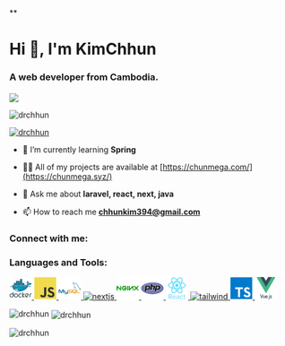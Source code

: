 **<h1 align="left">Hi 👋, I'm KimChhun</h1>
<h3 align="left">A web developer from Cambodia.</h3>
<img align="center" src="https://e1.pxfuel.com/desktop-wallpaper/774/739/desktop-wallpaper-64-bit-32-bit.jpg">
<!-- https://e1.pxfuel.com/desktop-wallpaper/774/739/desktop-wallpaper-64-bit-32-bit.jpg -->

<p align="left"> <img src="https://komarev.com/ghpvc/?username=drchhun&label=Profile%20views&color=0e75b6&style=flat" alt="drchhun" /> </p>

<p align="left"> <a href="https://github.com/ryo-ma/github-profile-trophy"><img src="https://github-profile-trophy.vercel.app/?username=drchhun" alt="drchhun" /></a> </p>

- 🌱 I’m currently learning **Spring**

- 👨‍💻 All of my projects are available at [https://chunmega.com/](https://chunmega.syz/)

- 💬 Ask me about **laravel, react, next, java**

- 📫 How to reach me **chhunkim394@gmail.com**

<h3 align="left">Connect with me:</h3>
<p align="left">
</p>

<h3 align="left">Languages and Tools:</h3>
<p align="left"> <a href="https://www.docker.com/" target="_blank" rel="noreferrer"> <img src="https://raw.githubusercontent.com/devicons/devicon/master/icons/docker/docker-original-wordmark.svg" alt="docker" width="40" height="40"/> </a> <a href="https://developer.mozilla.org/en-US/docs/Web/JavaScript" target="_blank" rel="noreferrer"> <img src="https://raw.githubusercontent.com/devicons/devicon/master/icons/javascript/javascript-original.svg" alt="javascript" width="40" height="40"/> </a> <a href="https://www.mysql.com/" target="_blank" rel="noreferrer"> <img src="https://raw.githubusercontent.com/devicons/devicon/master/icons/mysql/mysql-original-wordmark.svg" alt="mysql" width="40" height="40"/> </a> <a href="https://nextjs.org/" target="_blank" rel="noreferrer"> <img src="https://cdn.worldvectorlogo.com/logos/nextjs-2.svg" alt="nextjs" width="40" height="40"/> </a> <a href="https://www.nginx.com" target="_blank" rel="noreferrer"> <img src="https://raw.githubusercontent.com/devicons/devicon/master/icons/nginx/nginx-original.svg" alt="nginx" width="40" height="40"/> </a> <a href="https://www.php.net" target="_blank" rel="noreferrer"> <img src="https://raw.githubusercontent.com/devicons/devicon/master/icons/php/php-original.svg" alt="php" width="40" height="40"/> </a> <a href="https://reactjs.org/" target="_blank" rel="noreferrer"> <img src="https://raw.githubusercontent.com/devicons/devicon/master/icons/react/react-original-wordmark.svg" alt="react" width="40" height="40"/> </a> <a href="https://tailwindcss.com/" target="_blank" rel="noreferrer"> <img src="https://www.vectorlogo.zone/logos/tailwindcss/tailwindcss-icon.svg" alt="tailwind" width="40" height="40"/> </a> <a href="https://www.typescriptlang.org/" target="_blank" rel="noreferrer"> <img src="https://raw.githubusercontent.com/devicons/devicon/master/icons/typescript/typescript-original.svg" alt="typescript" width="40" height="40"/> </a> <a href="https://vuejs.org/" target="_blank" rel="noreferrer"> <img src="https://raw.githubusercontent.com/devicons/devicon/master/icons/vuejs/vuejs-original-wordmark.svg" alt="vuejs" width="40" height="40"/> </a> </p>

<p><img align="left" src="https://github-readme-stats.vercel.app/api/top-langs?username=drchhun&show_icons=true&locale=en&layout=compact" alt="drchhun" /></p>

<p>&nbsp;<img align="center" src="https://github-readme-stats.vercel.app/api?username=drchhun&show_icons=true&locale=en" alt="drchhun" /></p>

<p><img align="center" src="https://github-readme-streak-stats.herokuapp.com/?user=drchhun&" alt="drchhun" /></p>
